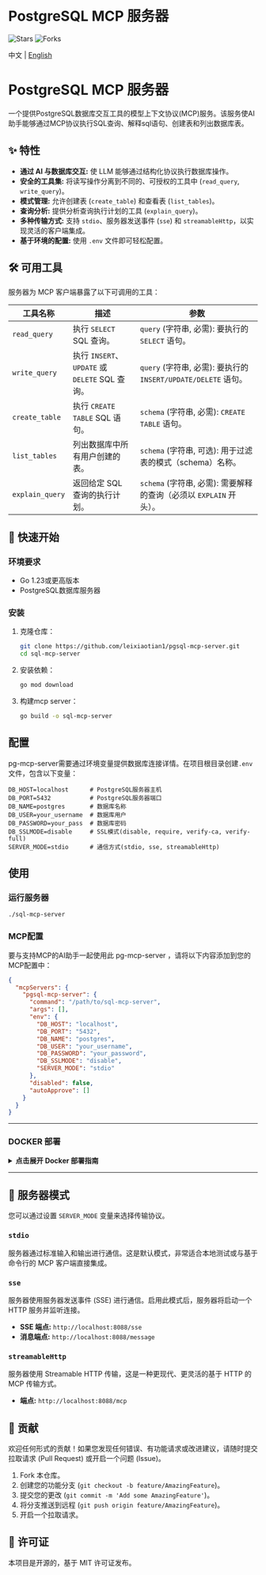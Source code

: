 # PostgreSQL MCP 服务器
![Stars](https://img.shields.io/github/stars/leixiaotian1/pgsql-mcp-server)
![Forks](https://img.shields.io/github/forks/leixiaotian1/pgsql-mcp-server)

中文 | [English](README.md)

# PostgreSQL MCP 服务器

一个提供PostgreSQL数据库交互工具的模型上下文协议(MCP)服务。该服务使AI助手能够通过MCP协议执行SQL查询、解释sql语句、创建表和列出数据库表。

## ✨ 特性

*   **通过 AI 与数据库交互:** 使 LLM 能够通过结构化协议执行数据库操作。
*   **安全的工具集:** 将读写操作分离到不同的、可授权的工具中 (`read_query`, `write_query`)。
*   **模式管理:** 允许创建表 (`create_table`) 和查看表 (`list_tables`)。
*   **查询分析:** 提供分析查询执行计划的工具 (`explain_query`)。
*   **多种传输方式:** 支持 `stdio`、服务器发送事件 (`sse`) 和 `streamableHttp`，以实现灵活的客户端集成。
*   **基于环境的配置:** 使用 `.env` 文件即可轻松配置。

## 🛠️ 可用工具

服务器为 MCP 客户端暴露了以下可调用的工具：

| 工具名称        | 描述                                                       | 参数                                                                 |
| --------------- | ---------------------------------------------------------- | -------------------------------------------------------------------- |
| `read_query`    | 执行 `SELECT` SQL 查询。                                   | `query` (字符串, 必需): 要执行的 `SELECT` 语句。                     |
| `write_query`   | 执行 `INSERT`、`UPDATE` 或 `DELETE` SQL 查询。             | `query` (字符串, 必需): 要执行的 `INSERT/UPDATE/DELETE` 语句。       |
| `create_table`  | 执行 `CREATE TABLE` SQL 语句。                             | `schema` (字符串, 必需): `CREATE TABLE` 语句。                       |
| `list_tables`   | 列出数据库中所有用户创建的表。                             | `schema` (字符串, 可选): 用于过滤表的模式（schema）名称。            |
| `explain_query` | 返回给定 SQL 查询的执行计划。                              | `schema` (字符串, 必需): 需要解释的查询（必须以 `EXPLAIN` 开头）。 |

## 🚀 快速开始

### 环境要求

- Go 1.23或更高版本
- PostgreSQL数据库服务器

### 安装

1. 克隆仓库：
   ```bash
   git clone https://github.com/leixiaotian1/pgsql-mcp-server.git
   cd sql-mcp-server
   ```

2. 安装依赖：
   ```bash
   go mod download
   ```

3. 构建mcp server：
   ```bash
   go build -o sql-mcp-server
   ```

## 配置

pg-mcp-server需要通过环境变量提供数据库连接详情。在项目根目录创建`.env`文件，包含以下变量：

```
DB_HOST=localhost      # PostgreSQL服务器主机
DB_PORT=5432           # PostgreSQL服务器端口
DB_NAME=postgres       # 数据库名称
DB_USER=your_username  # 数据库用户
DB_PASSWORD=your_pass  # 数据库密码
DB_SSLMODE=disable     # SSL模式(disable, require, verify-ca, verify-full)
SERVER_MODE=stdio      # 通信方式(stdio, sse, streamableHttp)
```

## 使用

### 运行服务器

```bash
./sql-mcp-server
```

### MCP配置

要与支持MCP的AI助手一起使用此 pg-mcp-server ，请将以下内容添加到您的MCP配置中：

```json
{
  "mcpServers": {
    "pgsql-mcp-server": {
      "command": "/path/to/sql-mcp-server",
      "args": [],
      "env": {
        "DB_HOST": "localhost",
        "DB_PORT": "5432",
        "DB_NAME": "postgres",
        "DB_USER": "your_username",
        "DB_PASSWORD": "your_password",
        "DB_SSLMODE": "disable",
        "SERVER_MODE": "stdio"
      },
      "disabled": false,
      "autoApprove": []
    }
  }
}
```
---
### DOCKER 部署
<details>
<summary><strong>点击展开 Docker 部署指南</strong></summary>


#### 先决条件

- 已安装 Docker

#### 部署步骤

1.  **克隆项目**
    ```bash
    git clone https://github.com/leixiaotian1/pgsql-mcp-server.git
    cd pgsql-mcp-server
    ```

2.  **配置 `.env` 文件**
    
    在项目根目录创建一个 `.env` 文件。此文件用于存放数据库连接信息。**请确保 `DB_HOST` 的值与后续启动的数据库容器名称一致。**
    
    ```properties
    DB_HOST=postgres
    DB_PORT=5432
    DB_NAME=postgres
    DB_USER=user
    DB_PASSWORD=password
    DB_SSLMODE=disable
    SERVER_MODE=sse
    ```

3.  **创建 Docker 网络**

    为了让应用容器和数据库容器能够相互通信，我们需要创建一个共享的 Docker 网络。此命令只需执行一次。
    ```bash
    docker network create sql-mcp-network
    ```

4.  **启动 PostgreSQL 数据库容器**

    使用以下命令启动一个 PostgreSQL 容器，并将其连接到我们刚创建的网络。
    
    > **注意:**
    > - `--name postgres-dbpsk`：容器的名称，必须与 `.env` 文件中的 `DB_HOST` 完全匹配。
    > - `--network sql-mcp-network`：连接到共享网络。
    > - `-p 5432:5432`：将主机的 `5432` 端口映射到容器的 `5432` 端口。这意味着您可以从您的电脑（例如使用 DBeaver）通过 `localhost:5432` 连接数据库，而应用容器将通过内部网络直接访问 `5432` 端口。

    ```bash
    docker run -d \
      --name postgres \
      --network sql-mcp-network \
      -e POSTGRES_USER=user \
      -e POSTGRES_PASSWORD=password \
      -e POSTGRES_DB=postgres \
      -p 5432:5432 \
      postgres
    ```

5.  **构建并运行应用**

    现在，您可以使用 `Makefile` 中的命令来管理应用。

    - **构建镜像并运行容器:**
      ```bash
      make build
      make run
      ```
      此命令会自动停止旧容器、构建新镜像并启动新容器。

    - **查看应用日志:**
      ```bash
      make logs
      ```
      如果看到 `Successfully connected to database`，说明一切正常。

    - **停止应用:**
      ```bash
      make stop
      ```

</details>

---

## 🔌 服务器模式

您可以通过设置 `SERVER_MODE` 变量来选择传输协议。

### `stdio`

服务器通过标准输入和输出进行通信。这是默认模式，非常适合本地测试或与基于命令行的 MCP 客户端直接集成。

### `sse`

服务器使用服务器发送事件 (SSE) 进行通信。启用此模式后，服务器将启动一个 HTTP 服务并监听连接。

*   **SSE 端点:** `http://localhost:8088/sse`
*   **消息端点:** `http://localhost:8088/message`

### `streamableHttp`

服务器使用 Streamable HTTP 传输，这是一种更现代、更灵活的基于 HTTP 的 MCP 传输方式。

*   **端点:** `http://localhost:8088/mcp`

## 🤝 贡献

欢迎任何形式的贡献！如果您发现任何错误、有功能请求或改进建议，请随时提交拉取请求 (Pull Request) 或开启一个问题 (Issue)。

1.  Fork 本仓库。
2.  创建您的功能分支 (`git checkout -b feature/AmazingFeature`)。
3.  提交您的更改 (`git commit -m 'Add some AmazingFeature'`)。
4.  将分支推送到远程 (`git push origin feature/AmazingFeature`)。
5.  开启一个拉取请求。

## 📄 许可证

本项目是开源的，基于 MIT 许可证发布。

